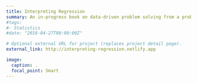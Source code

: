 ```yaml
---
title: Interpreting Regression
summary: An in-progress book on data-driven problem solving from a probabilistic lens. A modern take to statistics. Title may change.
#tags:
#- Statistics
#date: "2016-04-27T00:00:00Z"

# Optional external URL for project (replaces project detail page).
external_link: http://interpreting-regression.netlify.app

image:
  caption: .
  focal_point: Smart
---
```

